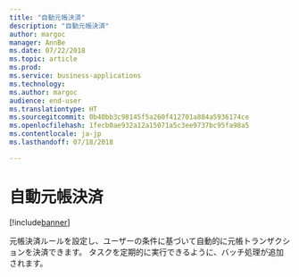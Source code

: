 ```yaml
---
title: "自動元帳決済"
description: "自動元帳決済"
author: margoc
manager: AnnBe
ms.date: 07/22/2018
ms.topic: article
ms.prod: 
ms.service: business-applications
ms.technology: 
ms.author: margoc
audience: end-user
ms.translationtype: HT
ms.sourcegitcommit: 0b40bb3c98145f5a260f412701a884a5936174ce
ms.openlocfilehash: 1fecb0ae932a12a15071a5c3ee9737bc95fa98a5
ms.contentlocale: ja-jp
ms.lasthandoff: 07/18/2018

---
```

#  <a name="automatic-ledger-settlements"></a>自動元帳決済

[!include[banner](../../includes/banner.md)]

元帳決済ルールを設定し、ユーザーの条件に基づいて自動的に元帳トランザクションを決済できます。 タスクを定期的に実行できるように、バッチ処理が追加されます。

